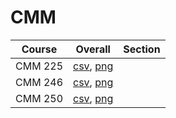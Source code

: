 # CMM

| Course | Overall | Section |
| ------ | ------- | ------- |
| CMM 225 | [csv](https://github.com/UCSD-Historical-Enrollment-Data/2025Spring/blob/main/overall/CMM%20225.csv), [png](https://raw.githubusercontent.com/UCSD-Historical-Enrollment-Data/2025Spring/main/plot_overall/CMM%20225.png) |  |
| CMM 246 | [csv](https://github.com/UCSD-Historical-Enrollment-Data/2025Spring/blob/main/overall/CMM%20246.csv), [png](https://raw.githubusercontent.com/UCSD-Historical-Enrollment-Data/2025Spring/main/plot_overall/CMM%20246.png) |  |
| CMM 250 | [csv](https://github.com/UCSD-Historical-Enrollment-Data/2025Spring/blob/main/overall/CMM%20250.csv), [png](https://raw.githubusercontent.com/UCSD-Historical-Enrollment-Data/2025Spring/main/plot_overall/CMM%20250.png) |  |
